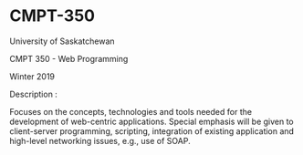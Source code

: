 # CMPT-350

University of Saskatchewan 

CMPT 350 - Web Programming

Winter 2019

Description :

Focuses on the concepts, technologies and tools needed for the development of web-centric applications. Special emphasis will be given to client-server programming, scripting, integration of existing application and high-level networking issues, e.g., use of SOAP.
